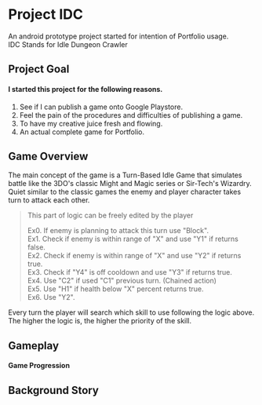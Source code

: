 # Project IDC
An android prototype project started for intention of Portfolio usage.  
IDC Stands for Idle Dungeon Crawler

## Project Goal
#### I started this project for the following reasons.
1. See if I can publish a game onto Google Playstore.
2. Feel the pain of the procedures and difficulties of publishing a game.
3. To have my creative juice fresh and flowing.
4. An actual complete game for Portfolio.

## Game Overview
The main concept of the game is a Turn-Based Idle Game that simulates battle like the 3DO's classic Might and Magic series or Sir-Tech's Wizardry. Quiet similar to the classic games the enemy and player character takes turn to attack each other. 
> This part of logic can be freely edited by the player  
>   
> Ex0. If enemy is planning to attack this turn use "Block".  
> Ex1. Check if enemy is within range of "X" and use "Y1" if returns false.  
> Ex2. Check if enemy is within range of "X" and use "Y2" if returns true.  
> Ex3. Check if "Y4" is off cooldown and use "Y3" if returns true.  
> Ex4. Use "C2" if used "C1" previous turn. (Chained action)  
> Ex5. Use "H1" if health below "X" percent returns true.  
> Ex6. Use "Y2".  

Every turn the player will search which skill to use following the logic above.  
The higher the logic is, the higher the priority of the skill.  

## Gameplay




#### Game Progression
## Background Story

